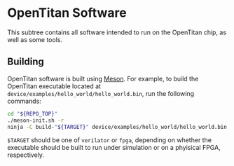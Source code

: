 # OpenTitan Software

This subtree contains all software intended to run on the OpenTitan chip, as well as some tools.

## Building

OpenTitan software is built using [Meson](https://mesonbuild.com).
For example, to build the OpenTitan executable located at `device/examples/hello_world/hello_world.bin`, run the following commands:
```sh
cd "${REPO_TOP}"
./meson-init.sh -r
ninja -C build-"${TARGET}" device/examples/hello_world/hello_world.bin
```
`$TARGET` should be one of `verilator` or `fpga`, depending on whether the executable should be built to run under simulation or on a phyisical FPGA, respectively.
